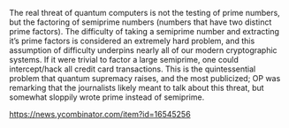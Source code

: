 The real threat of quantum computers is not the testing of prime numbers, but the factoring of semiprime numbers (numbers that have two distinct prime factors). The difficulty of taking a semiprime number and extracting it’s prime factors is considered an extremely hard problem, and this assumption of difficulty underpins nearly all of our modern cryptographic systems. If it were trivial to factor a large semiprime, one could intercept/hack all credit card transactions. This is the quintessential problem that quantum supremacy raises, and the most publicized; OP was remarking that the journalists likely meant to talk about this threat, but somewhat sloppily wrote prime instead of semiprime.

https://news.ycombinator.com/item?id=16545256
